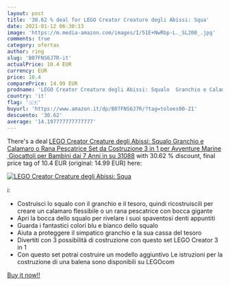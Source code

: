 ```yaml
---
layout: post
title: '30.62 % deal for LEGO Creator Creature degli Abissi: Squa'
date: 2021-01-12 06:30:13
image: 'https://m.media-amazon.com/images/I/51E+NwRbp-L._SL200_.jpg'
comments: true
category: ofertas
author: ring
slug: 'B07FNS6J7R-it'
actualPrice: 10.4 EUR
currency: EUR
price: 10.4
comparePrice: 14.99 EUR
prodname: 'LEGO Creator Creature degli Abissi: Squalo  Granchio e Calamaro o Rana Pescatrice  Set da Costruzione 3 in 1 per Avventure Marine  Giocattoli per Bambini dai 7 Anni in su  31088'
country: 'it'
flag: '🇮🇹'
buyurl: 'https://www.amazon.it/dp/B07FNS6J7R/?tag=tolees00-21'
descuento: '30.62'
average: '14.197777777777777'
---
```


There's a deal [LEGO Creator Creature degli Abissi: Squalo  Granchio e Calamaro o Rana Pescatrice  Set da Costruzione 3 in 1 per Avventure Marine  Giocattoli per Bambini dai 7 Anni in su  31088](https://www.amazon.it/dp/B07FNS6J7R/?tag=tolees00-21)  with  30.62 % discount, final price tag of  10.4 EUR (original: 14.99 EUR) here:

[![LEGO Creator Creature degli Abissi: Squa](https://m.media-amazon.com/images/I/51E+NwRbp-L._SL200_.jpg)](https://www.amazon.it/dp/B07FNS6J7R/?tag=tolees00-21)

ℹ️:

- Costruisci lo squalo con il granchio e il tesoro, quindi ricostruiscili per creare un calamaro flessibile o un rana pescatrice con bocca gigante
- Apri la bocca dello squalo per rivelare i suoi spaventosi denti appuntiti
- Guarda i fantastici colori blu e bianco dello squalo
- Aiuta a proteggere il simpatico granchio e la sua cassa del tesoro
- Divertiti con 3 possibilità di costruzione con questo set LEGO Creator 3 in 1
- Con questo set potrai costruire un modello aggiuntivo Le istruzioni per la costruzione di una balena sono disponibili su LEGOcom

[Buy it now!!](https://www.amazon.it/dp/B07FNS6J7R/?tag=tolees00-21)
